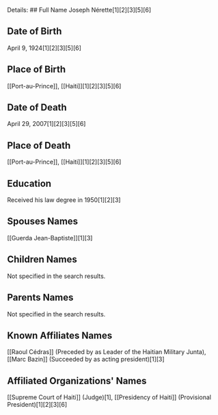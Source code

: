 Details: ## Full Name
Joseph Nérette[1][2][3][5][6]

## Date of Birth
April 9, 1924[1][2][3][5][6]

## Place of Birth
[[Port-au-Prince]], [[Haiti]][1][2][3][5][6]

## Date of Death
April 29, 2007[1][2][3][5][6]

## Place of Death
[[Port-au-Prince]], [[Haiti]][1][2][3][5][6]

## Education
Received his law degree in 1950[1][2][3]

## Spouses Names
[[Guerda Jean-Baptiste]][1][3]

## Children Names
Not specified in the search results.

## Parents Names
Not specified in the search results.

## Known Affiliates Names
[[Raoul Cédras]] (Preceded by as Leader of the Haitian Military Junta),
[[Marc Bazin]] (Succeeded by as acting president)[1][3]

## Affiliated Organizations' Names
[[Supreme Court of Haiti]] (Judge)[1],
[[Presidency of Haiti]] (Provisional President)[1][2][3][6]

